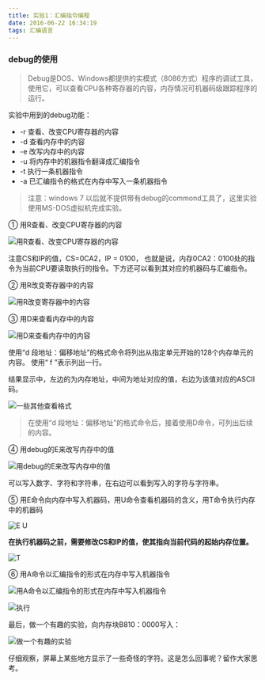 ```yaml
---
title: 实验1：汇编指令编程
date: 2016-06-22 16:34:19
tags: 汇编语言
---
```

### debug的使用
>Debug是DOS、Windows都提供的实模式（8086方式）程序的调试工具，使用它，可以查看CPU各种寄存器的内容，内存情况可机器码级跟踪程序的运行。

实验中用到的debug功能：

- -r 查看、改变CPU寄存器的内容
- -d 查看内存中的内容
- -e 改写内存中的内容
- -u 将内存中的机器指令翻译成汇编指令
- -t 执行一条机器指令
- -a 已汇编指令的格式在内存中写入一条机器指令

>注意：windows 7 以后就不提供带有debug的commond工具了，这里实验使用MS-DOS虚拟机完成实验。

① 用R查看、改变CPU寄存器的内容

![用R查看、改变CPU寄存器的内容][1]

注意CS和IP的值，CS=0CA2，IP = 0100， 也就是说，内存0CA2：0100处的指令为当前CPU要读取执行的指令。下方还可以看到其对应的机器码与汇编指令。

② 用R改变寄存器中的内容

![用R改变寄存器中的内容][2]

③ 用D来查看内存中的内容

![用D来查看内存中的内容][3]

使用“d 段地址：偏移地址”的格式命令将列出从指定单元开始的128个内存单元的内容。 使用“ f ”表示列出一行。

结果显示中，左边的为内存地址，中间为地址对应的值，右边为该值对应的ASCII码。

![一些其他查看格式][4]

>在使用“d 段地址：偏移地址”的格式命令后，接着使用D命令，可列出后续的内容。

④ 用debug的E来改写内存中的值

![用debug的E来改写内存中的值][5]

可以写入数字、字符和字符串，在右边可以看到写入的字符与字符串。

⑤ 用E命令向内存中写入机器码，用U命令查看机器码的含义，用T命令执行内存中的机器码

![E U][6]

**在执行机器码之前，需要修改CS和IP的值，使其指向当前代码的起始内存位置。**

![T][7]


⑥ 用A命令以汇编指令的形式在内存中写入机器指令

![用A命令以汇编指令的形式在内存中写入机器指令][8]

![执行][9]

最后，做一个有趣的实验，向内存块B810：0000写入：

![做一个有趣的实验][10]

仔细观察，屏幕上某些地方显示了一些奇怪的字符。这是怎么回事呢？留作大家思考。

[1]: http://static.zybuluo.com/guoxs/9a4p6ax934t80z9etspmgbsb/10.png
[2]: http://static.zybuluo.com/guoxs/dj2gwgty2q74z9kein1egyrb/11.png
[3]: http://static.zybuluo.com/guoxs/uu336hqn6gibqxwnb7vas22u/12.png
[4]: http://static.zybuluo.com/guoxs/ecmcub0a1tvxqkkw1yudz2q1/13.png
[5]: http://static.zybuluo.com/guoxs/o9w7qhxew2cwzct74473fm4k/14.png
[6]: http://static.zybuluo.com/guoxs/v7o2daoh4paur50a5qrpid0y/15.png
[7]: http://static.zybuluo.com/guoxs/sf4b0ejpglqb3wuykag3idnb/16.png
[8]: http://static.zybuluo.com/guoxs/mhjlgu0ndtai90onmstzv57e/17.png
[9]: http://static.zybuluo.com/guoxs/fknk4hodomzunqf6gwjyrwcf/18.png
[10]: http://static.zybuluo.com/guoxs/2ny7437gdklwqgich33lvid5/20.png